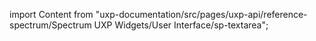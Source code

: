 
import Content from "uxp-documentation/src/pages/uxp-api/reference-spectrum/Spectrum UXP Widgets/User Interface/sp-textarea";

<Content query="product=photoshop"/>
